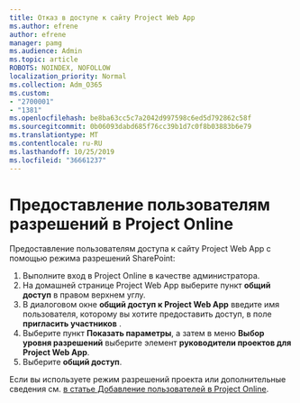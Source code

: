 ```yaml
---
title: Отказ в доступе к сайту Project Web App
ms.author: efrene
author: efrene
manager: pamg
ms.audience: Admin
ms.topic: article
ROBOTS: NOINDEX, NOFOLLOW
localization_priority: Normal
ms.collection: Adm_O365
ms.custom:
- "2700001"
- "1381"
ms.openlocfilehash: be8ba63cc5c7a2042d997598c6ed5d792862c58f
ms.sourcegitcommit: 0b06093dabd685f76cc39b1d7c0f8b03883b6e79
ms.translationtype: MT
ms.contentlocale: ru-RU
ms.lasthandoff: 10/25/2019
ms.locfileid: "36661237"
---
```

# <a name="give-users-permissions-in-project-online"></a>Предоставление пользователям разрешений в Project Online

Предоставление пользователям доступа к сайту Project Web App с помощью режима разрешений SharePoint:

1. Выполните вход в Project Online в качестве администратора.
2. На домашней странице Project Web App выберите пункт **общий доступ** в правом верхнем углу.
3. В диалоговом окне **общий доступ к Project Web App** введите имя пользователя, которому вы хотите предоставить доступ, в поле **пригласить участников** .
4. Выберите пункт **Показать параметры**, а затем в меню **Выбор уровня разрешений** выберите элемент **руководители проектов для Project Web App**.
5. Выберите **общий доступ**.

Если вы используете режим разрешений проекта или дополнительные сведения см. [в статье Добавление пользователей в Project Online](https://docs.microsoft.com/projectonline/step-2-add-people-to-project-online).

